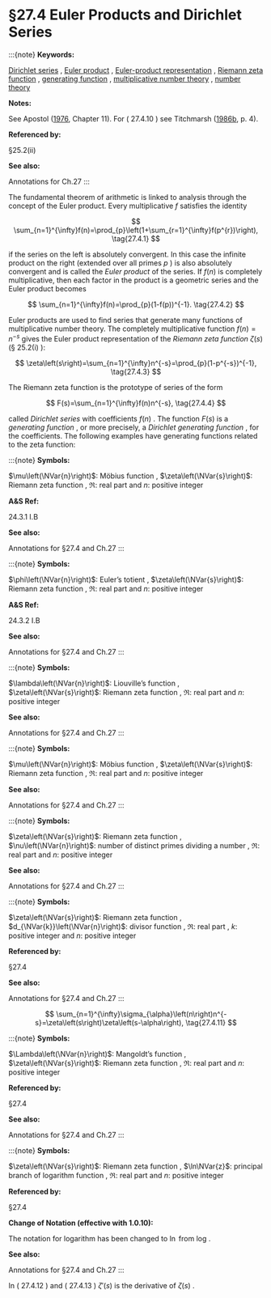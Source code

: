 # §27.4 Euler Products and Dirichlet Series

:::{note}
**Keywords:**

[Dirichlet series](http://dlmf.nist.gov/search/search?q=Dirichlet%20series) , [Euler product](http://dlmf.nist.gov/search/search?q=Euler%20product) , [Euler-product representation](http://dlmf.nist.gov/search/search?q=Euler-product%20representation) , [Riemann zeta function](http://dlmf.nist.gov/search/search?q=Riemann%20zeta%20function) , [generating function](http://dlmf.nist.gov/search/search?q=generating%20function) , [multiplicative number theory](http://dlmf.nist.gov/search/search?q=multiplicative%20number%20theory) , [number theory](http://dlmf.nist.gov/search/search?q=number%20theory)

**Notes:**

See Apostol ([1976](./bib/index.html#bib115 "Introduction to Analytic Number Theory"), Chapter 11). For ( 27.4.10 ) see Titchmarsh ([1986b](./bib/T.html#bib2255 "The Theory of the Riemann Zeta-Function"), p. 4).

**Referenced by:**

§25.2(ii)

**See also:**

Annotations for Ch.27
:::

The fundamental theorem of arithmetic is linked to analysis through the concept of the Euler product. Every multiplicative $f$ satisfies the identity


<a id="E1"></a>
$$
\sum_{n=1}^{\infty}f(n)=\prod_{p}\left(1+\sum_{r=1}^{\infty}f(p^{r})\right), \tag{27.4.1}
$$

if the series on the left is absolutely convergent. In this case the infinite product on the right (extended over all primes $p$ ) is also absolutely convergent and is called the *Euler product* of the series. If $f(n)$ is completely multiplicative, then each factor in the product is a geometric series and the Euler product becomes


<a id="E2"></a>
$$
\sum_{n=1}^{\infty}f(n)=\prod_{p}(1-f(p))^{-1}. \tag{27.4.2}
$$

Euler products are used to find series that generate many functions of multiplicative number theory. The completely multiplicative function $f(n)=n^{-s}$ gives the Euler product representation of the *Riemann zeta function* $\zeta\left(s\right)$ (§ 25.2(i) ):


<a id="E3"></a>
$$
\zeta\left(s\right)=\sum_{n=1}^{\infty}n^{-s}=\prod_{p}(1-p^{-s})^{-1}, \tag{27.4.3}
$$

The Riemann zeta function is the prototype of series of the form


<a id="E4"></a>
$$
F(s)=\sum_{n=1}^{\infty}f(n)n^{-s}, \tag{27.4.4}
$$

called *Dirichlet series* with coefficients $f(n)$ . The function $F(s)$ is a *generating function* , or more precisely, a *Dirichlet generating function* , for the coefficients. The following examples have generating functions related to the zeta function:

:::{note}
**Symbols:**

$\mu\left(\NVar{n}\right)$: Möbius function , $\zeta\left(\NVar{s}\right)$: Riemann zeta function , $\Re$: real part and $n$: positive integer

**A&S Ref:**

24.3.1 I.B

**See also:**

Annotations for §27.4 and Ch.27
:::

:::{note}
**Symbols:**

$\phi\left(\NVar{n}\right)$: Euler’s totient , $\zeta\left(\NVar{s}\right)$: Riemann zeta function , $\Re$: real part and $n$: positive integer

**A&S Ref:**

24.3.2 I.B

**See also:**

Annotations for §27.4 and Ch.27
:::

:::{note}
**Symbols:**

$\lambda\left(\NVar{n}\right)$: Liouville’s function , $\zeta\left(\NVar{s}\right)$: Riemann zeta function , $\Re$: real part and $n$: positive integer

**See also:**

Annotations for §27.4 and Ch.27
:::

:::{note}
**Symbols:**

$\mu\left(\NVar{n}\right)$: Möbius function , $\zeta\left(\NVar{s}\right)$: Riemann zeta function , $\Re$: real part and $n$: positive integer

**See also:**

Annotations for §27.4 and Ch.27
:::

:::{note}
**Symbols:**

$\zeta\left(\NVar{s}\right)$: Riemann zeta function , $\nu\left(\NVar{n}\right)$: number of distinct primes dividing a number , $\Re$: real part and $n$: positive integer

**See also:**

Annotations for §27.4 and Ch.27
:::

:::{note}
**Symbols:**

$\zeta\left(\NVar{s}\right)$: Riemann zeta function , $d_{\NVar{k}}\left(\NVar{n}\right)$: divisor function , $\Re$: real part , $k$: positive integer and $n$: positive integer

**Referenced by:**

§27.4

**See also:**

Annotations for §27.4 and Ch.27
:::


<a id="E11"></a>
$$
\sum_{n=1}^{\infty}\sigma_{\alpha}\left(n\right)n^{-s}=\zeta\left(s\right)\zeta\left(s-\alpha\right), \tag{27.4.11}
$$

:::{note}
**Symbols:**

$\Lambda\left(\NVar{n}\right)$: Mangoldt’s function , $\zeta\left(\NVar{s}\right)$: Riemann zeta function , $\Re$: real part and $n$: positive integer

**Referenced by:**

§27.4

**See also:**

Annotations for §27.4 and Ch.27
:::

:::{note}
**Symbols:**

$\zeta\left(\NVar{s}\right)$: Riemann zeta function , $\ln\NVar{z}$: principal branch of logarithm function , $\Re$: real part and $n$: positive integer

**Referenced by:**

§27.4

**Change of Notation (effective with 1.0.10):**

The notation for logarithm has been changed to $\ln$ from $\mathrm{log}$ .

**See also:**

Annotations for §27.4 and Ch.27
:::

In ( 27.4.12 ) and ( 27.4.13 ) $\zeta'\left(s\right)$ is the derivative of $\zeta\left(s\right)$ .
